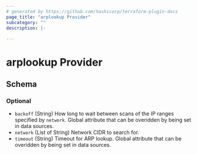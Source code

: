 ```yaml
---
# generated by https://github.com/hashicorp/terraform-plugin-docs
page_title: "arplookup Provider"
subcategory: ""
description: |-
  
---
```


# arplookup Provider





<!-- schema generated by tfplugindocs -->
## Schema

### Optional

- `backoff` (String) How long to wait between scans of the IP ranges specified by `network`.
Global attribute that can be overidden by being set in data sources.
- `network` (List of String) Network CIDR to search for.
- `timeout` (String) Timeout for ARP lookup.
Global attribute that can be overidden by being set in data sources.
